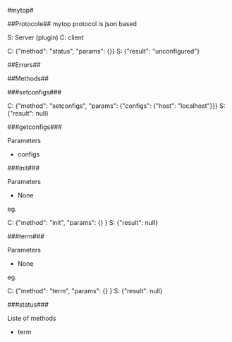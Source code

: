#mytop#

##Protocole##
mytop protocol is json based

S: Server (plugin)
C: client

C: {"method": "status", "params": {}}
S: {"result": "unconfigured"}

##Errors##

##Methods##

###setconfigs###

C: {"method": "setconfigs", "params": {"configs": {"host": "localhost"}}}
S: {"result": null}



###getconfigs###

Parameters

- configs

###init###

Parameters

- None

eg.

C: {"method": "init", "params": {} }
S: {"result": null}

###term###

Parameters

- None

eg.

C: {"method": "term", "params": {} }
S: {"result": null}


###status###

Liste of methods

- term
